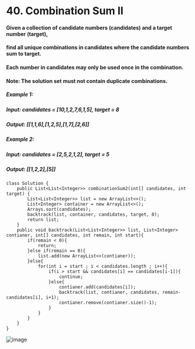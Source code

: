 # 40. Combination Sum II

#### Given a collection of candidate numbers (candidates) and a target number (target),
#### find all unique combinations in candidates where the candidate numbers sum to target.

#### Each number in candidates may only be used once in the combination.

#### Note: The solution set must not contain duplicate combinations.


##### Example 1:
#####    Input: candidates = [10,1,2,7,6,1,5], target = 8
#####    Output: [[1,1,6],[1,2,5],[1,7],[2,6]]
##### Example 2: 
#####    Input: candidates = [2,5,2,1,2], target = 5
#####    Output: [[1,2,2],[5]]

```
class Solution {
    public List<List<Integer>> combinationSum2(int[] candidates, int target) {
        List<List<Integer>> list = new ArrayList<>();
        List<Integer> container = new ArrayList<>();
        Arrays.sort(candidates);
        backtrack(list, container, candidates, target, 0);
        return list;
    }
    public void backtrack(List<List<Integer>> list, List<Integer> contianer, int[] candidates, int remain, int start){
        if(remain < 0){
            return;
        }else if(remain == 0){
            list.add(new ArrayList<>(contianer));
        }else{
            for(int i = start ; i < candidates.length ; i++){
                if(i > start && candidates[i] == candidates[i-1]){
                    continue;
                }else{
                    contianer.add(candidates[i]);
                    backtrack(list, contianer, candidates, remain-candidates[i], i+1);
                    contianer.remove(contianer.size()-1);
                }
            }
        }
    }
}
```

![image](https://user-images.githubusercontent.com/97871497/197684093-42a153a5-5845-4e1e-a5d0-99dd425f8420.png)
